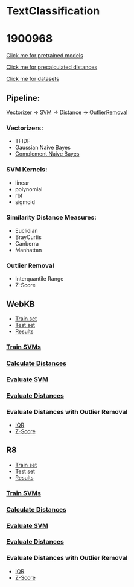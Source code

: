 # TextClassification
# 1900968
[Click me for pretrained models](https://drive.google.com/drive/folders/1cePGZH7ZBIFJY6ovKi1uaTbKEKwmKbvd?usp=sharing)

[Click me for precalculated distances](https://drive.google.com/drive/folders/1lE3CcYC0wcI3x6nUqgKryyMKaEo3UyB0?usp=sharing)

[Click me for datasets](https://drive.google.com/drive/folders/1p3-IeJ1MMAdtjBEtOj3RMIvuYtaGkjpi)
## Pipeline:
[Vectorizer](https://github.com/ArelyA/TextClassification/blob/main/README.md#vectorizers) &#8594; [SVM](https://github.com/ArelyA/TextClassification/blob/main/README.md#svm-kernels) &#8594; [Distance](https://github.com/ArelyA/TextClassification/blob/main/README.md#similarity-distance-measures) &#8594; [OutlierRemoval](https://github.com/ArelyA/TextClassification/blob/main/README.md#outlier-removal)

### Vectorizers:
* TFIDF
* Gaussian Naive Bayes
* [Complement Naive Bayes](https://github.com/ArelyA/TextClassification/blob/main/libraries/naive_bayes_vectorizer/naive_bayes_vectorizer.py)

### SVM Kernels:
* linear
* polynomial
* rbf
* sigmoid
 
### Similarity Distance Measures:
* Euclidian
* BrayCurtis
* Canberra
* Manhattan

### Outlier Removal
* Interquantile Range
* Z-Score

## WebKB

* [Train set](https://drive.google.com/file/d/1gGMMNFANv59ENBzw2e0SyvG_Ycx04xXX/view?usp=sharing)
* [Test set](https://drive.google.com/file/d/1gGMMNFANv59ENBzw2e0SyvG_Ycx04xXX/view?usp=sharing)
* [Results](https://github.com/ArelyA/TextClassification/blob/main/Results/WebKBResults.pdf)

### [Train SVMs](https://github.com/ArelyA/TextClassification/blob/main/webkb_train_SVM.ipynb)

### [Calculate Distances](https://github.com/ArelyA/TextClassification/blob/main/webkb_distances.ipynb)

### [Evaluate SVM](https://github.com/ArelyA/TextClassification/blob/main/webkb_evaluate_SVM.ipynb)

### [Evaluate Distances](https://github.com/ArelyA/TextClassification/blob/main/webkb_evaluate_distances.ipynb)

### Evaluate Distances with Outlier Removal
* [IQR](https://github.com/ArelyA/TextClassification/blob/main/webkb_evaluate_distances_IQR.ipynb)
* [Z-Score](https://github.com/ArelyA/TextClassification/blob/main/webkb_evaluate_distances_Z.ipynb)

## R8
* [Train set](https://drive.google.com/file/d/1kXCjpY0YD_e7dCwNU3ZdYambgf0RYErm/view?usp=sharing)
* [Test set](https://drive.google.com/file/d/1sRj3CyoJ9KfCF3mPFQHY5_oVPRekmjHH/view?usp=sharing)
* [Results](https://github.com/ArelyA/TextClassification/blob/main/Results/R8Results.pdf)

### [Train SVMs](https://github.com/ArelyA/TextClassification/blob/main/r8_train_SVM.ipynb)

### [Calculate Distances](https://github.com/ArelyA/TextClassification/blob/main/r8_distances.ipynb)

### [Evaluate SVM](https://github.com/ArelyA/TextClassification/blob/main/r8_evaluate_SVM.ipynb)

### [Evaluate Distances](https://github.com/ArelyA/TextClassification/blob/main/r8_evaluate_distances.ipynb)

### Evaluate Distances with Outlier Removal
* [IQR](https://github.com/ArelyA/TextClassification/blob/main/r8_evaluate_distances_IQR.ipynb)
* [Z-Score](https://github.com/ArelyA/TextClassification/blob/main/r8_evaluate_distances_Z.ipynb)
